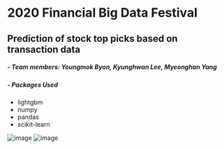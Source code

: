 # 2020 Financial Big Data Festival

## Prediction of stock top picks based on transaction data

##### - Team members: Youngmok Byon, Kyunghwan Lee, Myeonghan Yang

##### - Packages Used

- lightgbm
- numpy
- pandas
- scikit-learn

![image](https://github.com/byonym/MA_Competition/assets/63856276/ddfdcca8-30f2-4b90-bd70-1401377e1307)
![image](https://github.com/byonym/MA_Competition/assets/63856276/0391672d-d5f7-4839-9d69-6899b1fe0de7)
